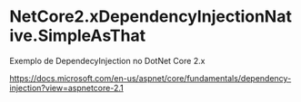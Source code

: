 # NetCore2.xDependencyInjectionNative.SimpleAsThat
Exemplo de DependecyInjection no DotNet Core 2.x

https://docs.microsoft.com/en-us/aspnet/core/fundamentals/dependency-injection?view=aspnetcore-2.1

